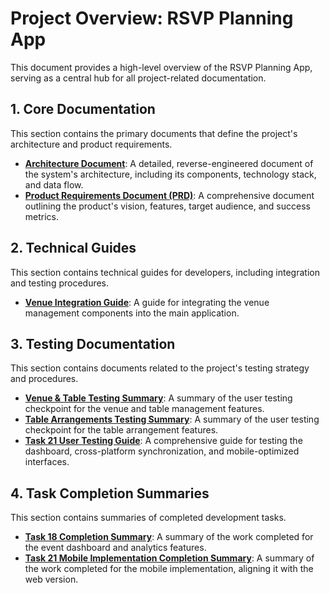 # Project Overview: RSVP Planning App

This document provides a high-level overview of the RSVP Planning App, serving as a central hub for all project-related documentation.

## 1. Core Documentation

This section contains the primary documents that define the project's architecture and product requirements.

*   **[Architecture Document](./architecture-v2.md)**: A detailed, reverse-engineered document of the system's architecture, including its components, technology stack, and data flow.
*   **[Product Requirements Document (PRD)](./prd-v2.md)**: A comprehensive document outlining the product's vision, features, target audience, and success metrics.

## 2. Technical Guides

This section contains technical guides for developers, including integration and testing procedures.

*   **[Venue Integration Guide](./venue-integration-guide.md)**: A guide for integrating the venue management components into the main application.

## 3. Testing Documentation

This section contains documents related to the project's testing strategy and procedures.

*   **[Venue & Table Testing Summary](./venue-table-testing-summary.md)**: A summary of the user testing checkpoint for the venue and table management features.
*   **[Table Arrangements Testing Summary](./TABLE_ARRANGEMENTS_TESTING_SUMMARY.md)**: A summary of the user testing checkpoint for the table arrangement features.
*   **[Task 21 User Testing Guide](./TASK_21_USER_TESTING_GUIDE.md)**: A comprehensive guide for testing the dashboard, cross-platform synchronization, and mobile-optimized interfaces.

## 4. Task Completion Summaries

This section contains summaries of completed development tasks.

*   **[Task 18 Completion Summary](./TASK_18_COMPLETION_SUMMARY.md)**: A summary of the work completed for the event dashboard and analytics features.
*   **[Task 21 Mobile Implementation Completion Summary](./TASK_21_MOBILE_IMPLEMENTATION_COMPLETE.md)**: A summary of the work completed for the mobile implementation, aligning it with the web version.